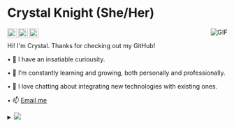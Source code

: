 
 # Crystal Knight (She/Her) 
<img align="right" alt="GIF" src="https://media.giphy.com/media/jrnlTtQdMwdpzXs1l7/giphy.gif" />
<a href="https://linkedin.com/in/crystal-knight-codes">
  <img align="left" alt="Crystal's Linkdein" width="22px" src="https://cdn.jsdelivr.net/npm/simple-icons@v3/icons/linkedin.svg" />
</a>
<a href="https://twitter.com/CrystalKCodes">
  <img align="left" alt="Crystal's Twitter" width="22px" src="https://cdn.jsdelivr.net/npm/simple-icons@v3/icons/twitter.svg" />
</a>
<a href="https://medium.com/@crystalknightcodes">
  <img align="left" alt="Crystal's Medium" width="22px" src="https://cdn.jsdelivr.net/npm/simple-icons@v3/icons/medium.svg" />
</a><br/>

Hi! I'm Crystal.  Thanks for checking out my GitHub!

• 🔭 I have an insatiable curiousity.  

• 🌱 I’m constantly learning and growing, both personally and professionally.  

• 💬 I love chatting about integrating new technologies with existing ones.

• 📫 [Email me](mailto:crystalknightcodes@gmail.com)



<details>
<summary>
  <a href="https://github.com/CrystalKnightCodes"><img src="https://img.shields.io/badge/-Expand%20to%20know%20more-b03544?style=for-the-badge" /></a>
</summary>
  
  ## Current Goals
  I am looking for work as an iOS Developer.  I can work remotely, but also willing to relocate anywhere in Florida. 
  It would be nice to find work in the healthcare or education industries, since I have administration experience in both of those fields, but I am open to a variety of opportunities.
<br/>
<br/>
<a href="https://github.com/CrystalKnightCodes">
<img align="left" src="https://github-readme-stats.vercel.app/api/top-langs/?username=CrystalKnightCodes&theme=radical&hide=html" />
</a>
<br/>
<br/>
<br/>
<br/>
<br/>
<br/>
  <img align="left" src="https://github-readme-stats.vercel.app/api?username=CrystalKnightCodes&&show_icons=true&theme=radical&line_height=27&v=5" alt="Crystal's GitHub Stats" />
